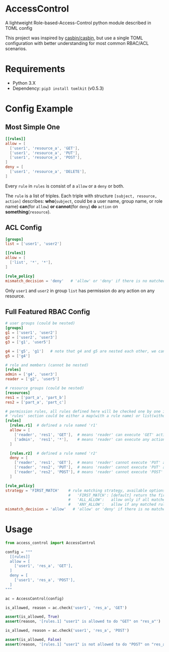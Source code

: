 # AccessControl
A lightweight Role-based-Access-Control python module described in TOML config

This project was inspired by [casbin/casbin](https://github.com/casbin/casbin), but use a single TOML configuration with better understanding for most common RBAC/ACL scenarios.

# Requirements

- Python 3.X
- Dependency: `pip3 install tomlkit` (v0.5.3)

# Config Example

## Most Simple One
```toml
[[rules]]
allow = [
  ['user1', 'resource_a', 'GET'],
  ['user1', 'resource_a', 'PUT'],
  ['user1', 'resource_a', 'POST'],
]
deny = [
  ['user1', 'resource_a', 'DELETE'],
]
```

Every `rule` in `rules` is consist of a `allow` or a `deny` or both.

The `rule` is a list of triples. Each triple with structure `[subject, resource, action]` describes: **who**(`subject`, could be a user name, group name, or role name) **can**(for `allow`) **or cannot**(for `deny`) **do** `action` on **something**(`resource`).

## ACL Config
```toml
[groups]
list = ['user1', 'user2']

[[rules]]
allow = [
  ['list', '*', '*'],
]

[rule_policy]
mismatch_decision = 'deny'   # 'allow' or 'deny' if there is no matched rule, default: 'allow'
```

Only `user1` and `user2` in group `list` has permission do any action on any resource.

## Full Featured RBAC Config
```toml
# user groups (could be nested)
[groups]
g1 = ['user1', 'user2']
g2 = ['user2', 'user3']
g3 = ['g1', 'user5']

g4 = ['g5', 'g1']   # note that g4 and g5 are nested each other, we can handle it properly, user1 will be in g1, g4 and g5
g5 = ['g4']

# role and members (cannot be nested)
[roles]
admin = ['g4', 'user3']
reader = ['g2', 'user5']

# resource groups (could be nested)
[resources]
res1 = ['part_a', 'part_b']
res2 = ['part_a', 'part_c']

# permission rules, all rules defined here will be checked one by one in order
# 'rules' section could be either a map(with a rule name) or list(without rule name)
[rules]
  [rules.r1]  # defined a rule named 'r1'
  allow = [
    ['reader', 'res1', 'GET'],  # means 'reader' can execute 'GET' action on resource 'res1'
    ['admin',  'res1', '*'],    # means 'reader' can execute any action on resource 'res1'
  ]

  [rules.r2]  # defined a rule named 'r2'
  deny = [
    ['reader', 'res1', 'GET'],  # means 'reader' cannot execute 'PUT' action on resource 'res2'
    ['reader', 'res2', 'PUT'],  # means 'reader' cannot execute 'PUT' action on resource 'res2'
    ['reader', 'res2', 'POST'], # means 'reader' cannot execute 'POST' action on resource 'res2'
  ]

[rule_policy]
strategy = 'FIRST_MATCH'    # rule matching strategy, available options:
                            #   'FIRST_MATCH': [default] return the first matched result of rule
                            #   'ALL_ALLOW':   allow only if all matched rules allow
                            #   'ANY_ALLOW':   allow if any matched rule allows
mismatch_decision = 'allow'   # 'allow' or 'deny' if there is no matched rule, default: 'allow'
```

# Usage

```py
from access_control import AccessControl

config = """
  [[rules]]
  allow = [
    ['user1', 'res_a', 'GET'],
  ]
  deny = [
    ['user1', 'res_a', 'POST'],
  ]
"""

ac = AccessControl(config)

is_allowed, reason = ac.check('user1', 'res_a', 'GET')

assert(is_allowed, True)
assert(reason, '[rules.1] "user1" is allowed to do "GET" on "res_a"')

is_allowed, reason = ac.check('user1', 'res_a', 'POST')

assert(is_allowed, False)
assert(reason, '[rules.1] "user1" is not allowed to do "POST" on "res_a"')
```
